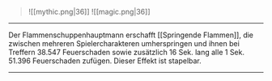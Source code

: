 > ![[mythic.png|36]]
> ![[magic.png|36]]

***
Der Flammenschuppenhauptmann erschafft [[Springende Flammen]], die zwischen mehreren Spielercharakteren umherspringen und ihnen bei Treffern 38.547 Feuerschaden sowie zusätzlich 16 Sek. lang alle 1 Sek. 51.396 Feuerschaden zufügen. Dieser Effekt ist stapelbar.



***